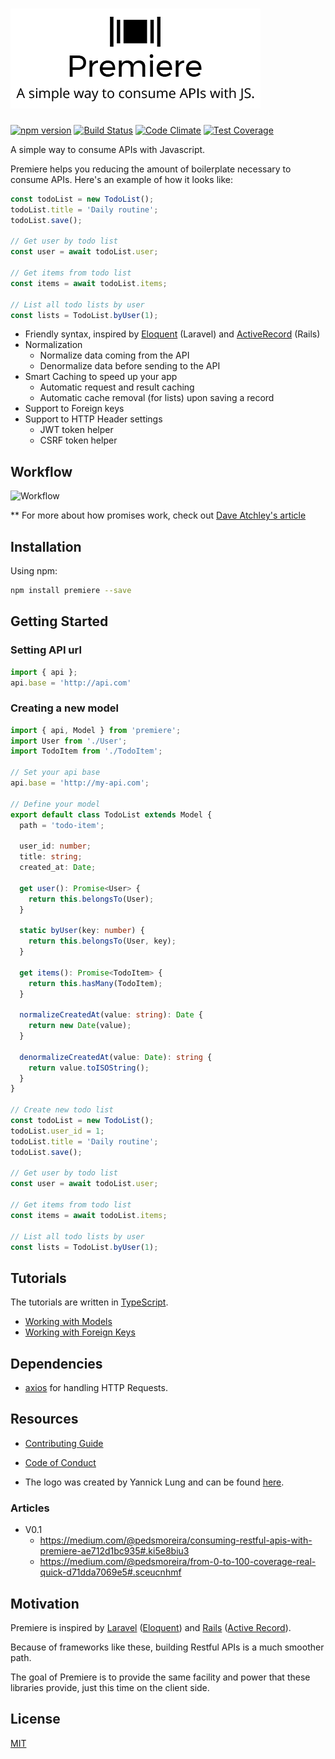 # ![Premiere](./assets/logo.png)

[![npm version](https://img.shields.io/npm/v/premiere.svg)](https://www.npmjs.org/package/premiere)
[![Build Status](https://travis-ci.org/pedsmoreira/premiere.svg?branch=master)](https://travis-ci.org/pedsmoreira/premiere)
[![Code Climate](https://codeclimate.com/github/pedsmoreira/premiere/badges/gpa.svg)](https://codeclimate.com/github/pedsmoreira/premiere)
[![Test Coverage](https://codeclimate.com/github/pedsmoreira/premiere/badges/coverage.svg)](https://codeclimate.com/github/pedsmoreira/premiere/coverage)

A simple way to consume APIs with Javascript.

Premiere helps you reducing the amount of boilerplate necessary to consume APIs. Here's an example of how it looks like:

```typescript
const todoList = new TodoList();
todoList.title = 'Daily routine';
todoList.save();

// Get user by todo list
const user = await todoList.user;

// Get items from todo list
const items = await todoList.items;

// List all todo lists by user
const lists = TodoList.byUser(1);
```

- Friendly syntax, inspired by [Eloquent](https://laravel.com/docs/master/eloquent) (Laravel) and [ActiveRecord](http://guides.rubyonrails.org/active_record_basics.html) (Rails)
- Normalization
    - Normalize data coming from the API
    - Denormalize data before sending to the API
- Smart Caching to speed up your app
    - Automatic request and result caching
    - Automatic cache removal (for lists) upon saving a record  
- Support to Foreign keys
- Support to HTTP Header settings
    - JWT token helper
    - CSRF token helper

## Workflow
![Workflow](assets/workflow.png)

** For more about how promises work, check out [Dave Atchley's article](http://www.datchley.name/es6-promises/)

## Installation

Using npm:

```bash
npm install premiere --save
```

## Getting Started

### Setting API url

```typescript
import { api };
api.base = 'http://api.com'
 ```

### Creating a new model

```typescript
import { api, Model } from 'premiere';
import User from './User';
import TodoItem from './TodoItem';

// Set your api base
api.base = 'http://my-api.com';

// Define your model
export default class TodoList extends Model {
  path = 'todo-item';
  
  user_id: number;
  title: string;
  created_at: Date;
  
  get user(): Promise<User> {
    return this.belongsTo(User);
  }
  
  static byUser(key: number) {
    return this.belongsTo(User, key);
  }
  
  get items(): Promise<TodoItem> {
    return this.hasMany(TodoItem);
  }
  
  normalizeCreatedAt(value: string): Date {
    return new Date(value);
  }
  
  denormalizeCreatedAt(value: Date): string {
    return value.toISOString();
  }
}

// Create new todo list
const todoList = new TodoList();
todoList.user_id = 1;
todoList.title = 'Daily routine';
todoList.save();

// Get user by todo list
const user = await todoList.user;

// Get items from todo list
const items = await todoList.items;

// List all todo lists by user
const lists = TodoList.byUser(1);
```

## Tutorials

The tutorials are written in [TypeScript](http://typescriptlang.org/). 

- [Working with Models](./tutorials/model.md)
- [Working with Foreign Keys](./tutorials/model-fk.md)

## Dependencies

- [axios](https://github.com/mzabriskie/axios) for handling HTTP Requests.

## Resources

- [Contributing Guide](./CONTRIBUTING.md)
- [Code of Conduct](./CODE_OF_CONDUCT.md)

- The logo was created by Yannick Lung and can be found [here](https://www.iconfinder.com/icons/183243/cover_flow_icon).

### Articles

- V0.1
    - https://medium.com/@pedsmoreira/consuming-restful-apis-with-premiere-ae712d1bc935#.ki5e8biu3
    - https://medium.com/@pedsmoreira/from-0-to-100-coverage-real-quick-d71dda7069e5#.sceucnhmf
    

## Motivation

Premiere is inspired by
[Laravel](https://laravel.com/)
([Eloquent](https://laravel.com/docs/master/eloquent)) and
[Rails](http://rubyonrails.org/)
([Active Record](http://guides.rubyonrails.org/active_record_basics.html)).

Because of frameworks like these, building Restful APIs is a much smoother path.

The goal of Premiere is to provide the same facility and power that these libraries provide, just this time on the client side.

## License

[MIT](./LICENSE)
